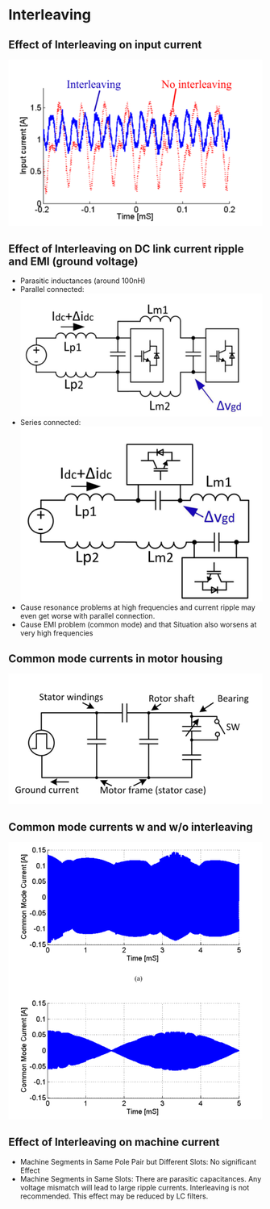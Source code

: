 # Interleaving

## Effect of Interleaving on input current
![](./images/parasitic/current.png)

## Effect of Interleaving on DC link current ripple and EMI (ground voltage)
* Parasitic inductances (around 100nH)
* Parallel connected:
![](./images/dclink/inter_paras.png)
* Series connected:
![](./images/dclink/series_paras.png)
* Cause resonance problems at high frequencies and current ripple may even get worse with parallel connection.
* Cause EMI problem (common mode) and that Situation also worsens at very high frequencies

## Common mode currents in motor housing
![](./images/parasitic/commonmode.png)
## Common mode currents w and w/o interleaving
![](./images/parasitic/cm_simul.png)

## Effect of Interleaving on machine current
* Machine Segments in Same Pole Pair but Different Slots: No significant Effect
* Machine Segments in Same Slots: There are parasitic capacitances. Any voltage mismatch will lead to large ripple currents. Interleaving is not recommended. This effect may be reduced by LC filters.
